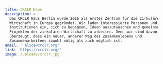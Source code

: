 ```yaml
---
title: CRCLR Haus
description: >-
  Das CRCLR Haus Berlin wurde 2016 als erstes Zentrum für die zirkuläre
  Wirtschaft in Europa gegründet. Wir laden interessierte Personen und
  Institutionen ein, sich zu begegnen, Ideen auszutauschen und gemeinsam an
  Projekten der zirkulären Wirtschaft zu arbeiten. Denn wir sind davon
  überzeugt, dass ein neuer, anderer Weg des Zusammenlebens und
  Zusammenarbeitens sowohl nötig als auch möglich ist.
email: ' alice@crclr.org'
link: 'https://crclr.org/'
image: /uploads/crclr.jpg
---
```


